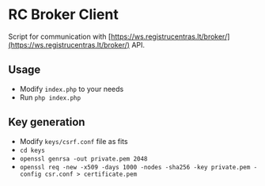 # RC Broker Client
Script for communication with [https://ws.registrucentras.lt/broker/](https://ws.registrucentras.lt/broker/) API.

## Usage
- Modify `index.php` to your needs
- Run `php index.php`

## Key generation
- Modify `keys/csrf.conf` file as fits
- `cd keys`
- `openssl genrsa -out private.pem 2048`
- `openssl req -new -x509 -days 1000 -nodes -sha256 -key private.pem -config csr.conf > certificate.pem`

